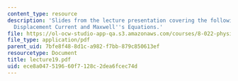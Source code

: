 ```yaml
---
content_type: resource
description: 'Slides from the lecture presentation covering the following topics:
  Displacement Current and Maxwell''s Equations.'
file: https://ol-ocw-studio-app-qa.s3.amazonaws.com/courses/8-022-physics-ii-electricity-and-magnetism-fall-2004/ece8a047519660f7128c2dea6fcec74d_lecture19.pdf
file_type: application/pdf
parent_uid: 7bfe8f48-8d1c-a982-f7bb-879c850613ef
resourcetype: Document
title: lecture19.pdf
uid: ece8a047-5196-60f7-128c-2dea6fcec74d
---
```

